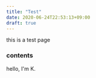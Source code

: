 ```yaml
---
title: "Test"
date: 2020-06-24T22:53:13+09:00
draft: true
---
```

this is a test page
### contents
hello, I'm K.
